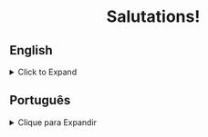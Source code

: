 <h1 align="center">Salutations!</h1>

## English
<details>
<summary>Click to Expand</summary>

### About
<p>A simple shopping cart application made with pure JavaScript, CSS and HTML, created in order to practice concepts of asynchronous programming and web storage.</p>

### Tech & Tools
<img src="https://img.shields.io/badge/CSS-%20-blue" alt="css-shield" />
<img src="https://img.shields.io/badge/HTML-%20-orange" alt="html-shield" />
<img src="https://img.shields.io/badge/JavaScript-%20-yellow" alt="js-shield" />

### Installation & Execution

<p>If you wish to run this web page on your machine, follow these steps:</p>

<ol>

<li>Make a new directory</li>

```
mkdir sampaio-projects
```

<li>Enter it and clone the repo:</li>

```
cd sampaio-projects
git clone git@github.com:RafaelSampaioMoura/HogwartsFanForms.git
```

<li>Then either execute the index file through your preferred web browser:</li>

```
browsername index.html
```

<li>Or open VS Code and click on "Go Live" at the bottom of the page:</li>
<img src="https://i.imgur.com/js58OzZ.png" alt="vscode-go-live" />

</ol>

</details>

## Português
<details>
<summary>Clique para Expandir</summary>

### Sobre
<p>Um simples aplicativo de carrinho de compras, feito para colocar em prática conceitos de programação assíncrona e armazenamento de dados no browser</p>

### Tech & Ferramentas
<img src="https://img.shields.io/badge/CSS-%20-blue" alt="css-shield" />
<img src="https://img.shields.io/badge/HTML-%20-orange" alt="html-shield" />
<img src="https://img.shields.io/badge/JavaScript-%20-yellow" alt="js-shield" />

### Instalação & Uso

<p>Se você deseja rodar essa página na sua máquina, siga os seguintes passos:</p>

<ol>

<li>Crie um novo diretório</li>

```
mkdir sampaio-projects
```

<li>Entre na pasta e clone o repositório:</li>

```
cd sampaio-projects
git clone git@github.com:RafaelSampaioMoura/HogwartsFanForms.git
```

<li>Daí você pode executar o arquivo index a partir da linha de comando usando o seu navegador de preferência:</li>

```
browsername index.html
```

<li>Ou você pode utilizar a funcionalidade "Go Live" do VS Code:</li>
<img src="https://i.imgur.com/js58OzZ.png" alt="vscode-go-live" />

</ol>
</details>

